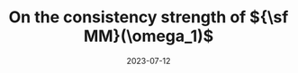 ---
title: 'On the consistency strength of ${\sf MM}(\omega_1)$'
collection: publications
date: 2023-07-12
venue: '_Proceedings of the American Mathematical Society_'
link: 'https://arxiv.org/abs/2307.06494'
fileurl: /files/consistencyMM(omega_1).pdf
authors: 'Natasha Dobrinen, John Krueger, Miguel Ángel Mota and Jindrich Zapletal'
---